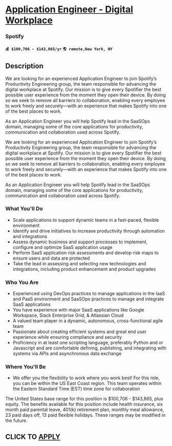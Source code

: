 # [Application Engineer - Digital Workplace](https://www.remotewlb.com/apply/application-engineer-digital-workplace)  
### Spotify  
#### `💰 $100,706 - $143,865/yr` `🌎 remote,New York, NY`  

## Description

We are looking for an experienced Application Engineer to join Spotify’s Productivity Engineering group, the team responsible for advancing the digital workplace at Spotify. Our mission is to give every Spotifier the best possible user experience from the moment they open their device. By doing so we seek to remove all barriers to collaboration, enabling every employee to work freely and securely—with an experience that makes Spotify into one of the best places to work.

  

As an Application Engineer you will help Spotify lead in the SaaSOps domain, managing some of the core applications for productivity, communication and collaboration used across Spotify.

  

We are looking for an experienced Application Engineer to join Spotify’s Productivity Engineering group, the team responsible for advancing the digital workplace at Spotify. Our mission is to give every Spotifier the best possible user experience from the moment they open their device. By doing so we seek to remove all barriers to collaboration, enabling every employee to work freely and securely—with an experience that makes Spotify into one of the best places to work.

  

As an Application Engineer you will help Spotify lead in the SaaSOps domain, managing some of the core applications for productivity, communication and collaboration used across Spotify.

  

### What You'll Do

* Scale applications to support dynamic teams in a fast-paced, flexible environment
* Identify and drive initiatives to increase productivity through automation and integrations 
* Assess dynamic business and support processes to implement, configure and optimize SaaS application usage
* Perform SaaS application risk assessments and develop risk maps to ensure users and data are protected
* Take the lead in assessing and selecting new technologies and integrations, including product enhancement and product upgrades

  

### Who You Are

* Experienced using DevOps practices to manage applications in the IaaS and PaaS environment and SaaSOps practices to manage and integrate SaaS applications
* You have experience with major SaaS applications like Google Workspace, Slack Enterprise Grid, & Atlassian Cloud
* A valued team player in a dynamic, autonomous, cross-functional agile team
* Passionate about creating efficient systems and great end user experience while ensuring compliance and security
* Proficiency in at least one scripting language, preferably Python and or Javascript and are comfortable defining, publishing, and integrating with systems via APIs and asynchronous data exchange

  

### Where You'll Be

* We offer you the flexibility to work where you work best! For this role, you can be within the US East Coast region. This team operates within the Eastern Standard Time (EST) time zone for collaboration

  

The United States base range for this position is $100,706 - $143,865, plus equity. The benefits available for this position include health insurance, six month paid parental leave, 401(k) retirement plan, monthly meal allowance, 23 paid days off, 13 paid flexible holidays. These ranges may be modified in the future.

  
## CLICK TO [APPLY](https://www.remotewlb.com/apply/application-engineer-digital-workplace)

